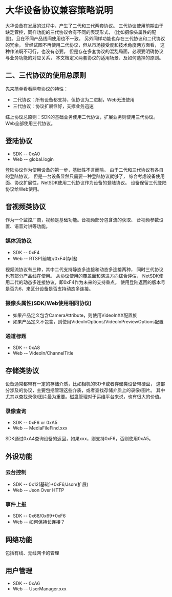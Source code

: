 # 大华设备协议兼容策略说明

大华设备在发展的过程中，产生了二代和三代两套协议。
三代协议使用前期由于缺乏管控，同样功能的三代协议会有不同的表现形式，
(比如摄像头属性的配置)。且在不同产品线间使用也不一致。
另外同样功能也存在三代协议和二代协议的冗余，
曾经试图不再使用二代协议，但从市场接受度和技术角度两方面看，
这种作法既不可行，也没有必要。
但是存在多套协议的混乱局面，必须要明确协议与业务功能的对应关系，
本文档定义两套协议的适用场景、及如何选择的原则。

## 二、三代协议的使用总原则

先来简单看看两套协议的特性：

* 二代协议：所有设备都支持，但协议为二进制，Web无法使用
* 三代协议：协议扩展性好，支撑业务迅速

综上协议总原则：SDK的基础业务使用二代协议，扩展业务则使用三代协议。
Web全部使用三代协议。

## 登陆协议

* SDK -- 0xA0
* Web -- global.login

登陆协议作为使用设备的第一步，基础性不言而喻。
由于二代和三代协议有各自的登陆协议，
但是一台设备显然只需要一种登陆协议就够了，
综合考虑设备使用面、协议扩展性，NetSDK使用二代协议作为设备的登陆协议。
设备保留三代登陆协议给Web使用。

## 音视频类协议

作为一个监控厂商，视频是基础功能。音视频部分包含流的获取、
音视频参数设置、语音对讲等功能。

### 媒体流协议

* SDK -- 0xF4
* Web -- RTSP(前端)/0xF4(存储)

视频流协议有三种，其中二代支持静态多连接和动态多连接两种，
同时三代协议也有部分产品线在使用。
从协议使用的覆盖面和演进方向综合评估，
NetSDK使用二代的动态多连接协议，即0xF4作为未来的支持重点。
使用登陆返回的版本号是否为6，来区分设备是否支持动态多连接。

### 摄像头属性(SDK/Web使用相同协议)

* 如果产品定义包含CameraAttribute，则使用VideoInXX配置族
* 如果产品定义不包含，则使用VideoInOptions/VideoInPreviewOptions配置

### 通道标题

* SDK -- 0xA8
* Web -- VideoIn/ChannelTitle

## 存储类协议

设备通常都带有一定的存储介质，比如相机的SD卡或者存储类设备带硬盘，
这部分涉及的协议，主要包括管理这些介质，或者查找存储介质上的录像/图片。
其中尤其以查找录像/图片最为重要。磁盘管理对于运维平台来说，也有很大的价值。

### 录像查询

* SDK -- 0xF6 or 0xA5
* Web -- MediaFileFind.xxx

SDK通过0xA4查询设备的返回，如果xxx，则支持0xF6，否则使用0xA5。

## 外设功能

### 云台控制
* SDK -- 0x12(基础)+0xF6/Json(扩展)
* Web -- Json Over HTTP

### 事件上报

* SDK -- 0x68/0x69+0xF6
* Web -- 如何保持长连接？

## 网络功能

包括有线、无线网卡的管理

## 用户管理

* SDK -- 0xA6
* Web -- UserManager.xxx
